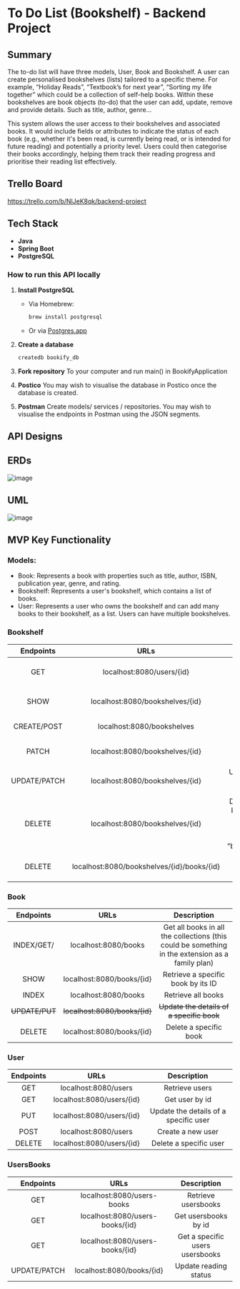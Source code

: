 # To Do List (Bookshelf) - Backend Project

## Summary
The to-do list will have three models, User, Book and Bookshelf. A user can create personalised bookshelves (lists) tailored to a specific theme. For example,  “Holiday Reads”, “Textbook’s for next year”, “Sorting my life together” which could be a collection of self-help books. Within these bookshelves are book objects (to-do) that the user can add, update, remove and provide details. Such as title, author, genre…

This system allows the user access to their bookshelves and associated books. It would include fields or attributes to indicate the status of each book (e.g., whether it's been read, is currently being read, or is intended for future reading) and potentially a priority level. Users could then categorise their books accordingly, helping them track their reading progress and prioritise their reading list effectively.

## Trello Board
https://trello.com/b/NlJeK8qk/backend-project

## Tech Stack

- **Java**
- **Spring Boot**
- **PostgreSQL**

### How to run this API locally

1. **Install PostgreSQL**
   - Via Homebrew:
     ```sh
     brew install postgresql
     ```
   - Or via [Postgres.app](https://postgresapp.com)
  
2. **Create a database**
   ```sh
   createdb bookify_db

3. **Fork repository**
   To your computer and run main() in BookifyApplication

4. **Postico**
   You may wish to visualise the database in Postico once the database is created.

5. **Postman**
   Create models/ services / repositories.
   You may wish to visualise the endpoints in Postman using the JSON segments.


## API Designs

## ERDs
![image](https://github.com/ornerykiwi/Bookify/assets/111086837/f6afba0d-52b6-4d69-a14d-8fa227ff3706)



## UML
![image](https://github.com/ornerykiwi/Bookify/assets/111086837/cd0486f8-c0fb-4c59-8efc-7a3b82102477)

  
## MVP Key Functionality

### Models:
- Book: Represents a book with properties such as title, author, ISBN, publication year, genre, and rating.
- Bookshelf: Represents a user's bookshelf, which contains a list of books.
- User: Represents a user who owns the bookshelf and can add many books to their bookshelf, as a list. Users can have multiple bookshelves.

### Bookshelf

| Endpoints        | URLs           | Description  |
| :-------------: |:-------------:| :-----:|
| GET      | localhost:8080/users/{id}| Retrieve user’s associated bookshelves |
| SHOW   | localhost:8080/bookshelves/{id} |  Retrieve a specific bookshelf |
| CREATE/POST | localhost:8080/bookshelves| Create a new bookshelf |
|PATCH | localhost:8080/bookshelves/{id} | Add book to existing bookshelf|
| UPDATE/PATCH | localhost:8080/bookshelves/{id} | Update the name of a specific bookshelf |
|DELETE |localhost:8080/bookshelves/{id}|Delete bookshelf by bookshelf_id (this will be mapped by the value = “bookshelves_id”)|
|DELETE |localhost:8080/bookshelves/{id}/books/{id}|Delete specific book from a bookshelf|

### Book

| Endpoints        | URLs           | Description  |
| :-------------: |:-------------:| :-----:|
| INDEX/GET/ | localhost:8080/books | Get all books in all the collections (this could be something in the extension as a family plan) |
| SHOW | localhost:8080/books/{id} | Retrieve a specific book by its ID |
| INDEX | localhost:8080/books | Retrieve all books |
| ~~UPDATE/PUT~~ | ~~localhost:8080/books/{id}~~ | ~~Update the details of a specific book~~ |
|DELETE|localhost:8080/books/{id}| Delete a specific book |


### User

| Endpoints        | URLs           | Description  |
| :-------------: |:-------------:| :-----:|
| GET | localhost:8080/users | Retrieve users|
| GET| localhost:8080/users/{id}| Get user by id |
|PUT | localhost:8080/users/{id} | Update the details of a specific user|
|POST|localhost:8080/users | Create a new user |
|DELETE|localhost:8080/users/{id}| Delete a specific user |

### UsersBooks
| Endpoints        | URLs           | Description  |
| :-------------: |:-------------:| :-----:|
| GET | localhost:8080/users-books | Retrieve usersbooks|
| GET| localhost:8080/users-books/{id}| Get usersbooks by id |
| GET| localhost:8080/users-books/{id}| Get a specific users usersbooks |
| UPDATE/PATCH | localhost:8080/books/{id} | Update reading status |
